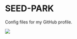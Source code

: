 # SEED-PARK
Config files for my GitHub profile.


<img src="https://img.shields.io/badge/#F7DF1E?style=for-the-badge&logo=javascript&logoColor=white">
